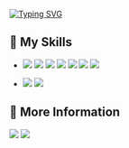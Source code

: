 <!-- <img align='left' src="assets/00088-2871077607.jpg" height="200"> -->

<!-- <a href="#">
  <img align="right" src="https://github-readme-stats.vercel.app/api?username=Ksuriuri&count_private=true&show_icons=true&bg_color=15,f2f7fd,E0EAFC" />
</a> -->

[![Typing SVG](https://readme-typing-svg.herokuapp.com?size=25&duration=2000&color=3fc1c9&vCenter=true&width=200&height=40&lines=Hi+Welcome!;I'm+Kusuriuri)](https://git.io/typing-svg)

## 🌟 My Skills 
- ![](https://img.shields.io/badge/-Python-00599C?logo=Python&logoColor=fff)
![](https://img.shields.io/badge/-C++-A8B9CC?logo=Cplusplus)
![](https://img.shields.io/badge/-Csharp-A8B9CC?logo=Csharp)
![](https://img.shields.io/badge/-C-A8B9CC?logo=C&logoColor=fff)
![](https://img.shields.io/badge/-Javascript-A8B9CC?logo=Javascript)
![](https://img.shields.io/badge/-CSS3-A8B9CC?logo=CSS3)
![](https://img.shields.io/badge/-HTML5-A8B9CC?logo=html5)

- ![](https://img.shields.io/badge/-Pytorch-00599C?logo=Pytorch)
![](https://img.shields.io/badge/-TensorFlow-A8B9CC?logo=Tensorflow)

## 🌟 More Information

[![](https://img.shields.io/badge/-ORCID-019733?logo=ORCID)](https://orcid.org/0000-0002-1128-3355)
[![](https://img.shields.io/badge/-bilibili-A8B9CC?logo=bilibili)](https://space.bilibili.com/11580026)

